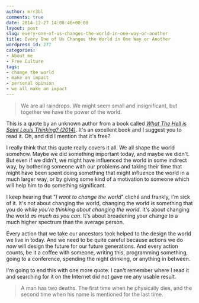 ```yaml
---
author: mrr3bl
comments: true
date: 2014-12-27 14:08:46+00:00
layout: post
slug: every-one-of-us-changes-the-world-in-one-way-or-another
title: Every One of Us Changes the World in One Way or Another
wordpress_id: 277
categories:
- About me
- Free Culture
tags:
- change the world
- make an impact
- personal opinion
- we all make an impact
---
```


<blockquote>We are all raindrops. We might seem small and insignificant, but together we have the power of the world.</blockquote>


This is a quote by an unknown author from a book called _[What The Hell is Saint Louis Thinking? (2014)](http://stlcurator.com/henry-goldkamp-what-the-hell-stl/)_. It's an excellent book and I suggest you to read it. Oh, and did I mention that it's free?

I really think that this quote really covers it all. We all shape the world somehow. Maybe we did something important today, and maybe we didn't. But even if we didn't, we might have influenced the world in some indirect way, by bothering someone with our problems and taking their time that might have been spent doing something that might influence the world in a much larger way, or by giving some kind of a motivation to someone which will help him to do something significant.

I keep hearing that "_I want to change the world_" cliché and frankly, I'm sick of it. It's not about changing the world, changing the world is something that you do _while you're thinking about changing the world_. It's about changing the world _as much as you can_. It's about broadening your change to a much higher spectrum than the average person.

Every action that we take our ancestors took helped to the design the world we live in today. And we need to be quite careful because actions we do _now_ will design the future for our future generations. And every action counts, be it a coffee with someone, writing this, programming something, going to a conference, spending the night drinking, or anything in between.

I'm going to end this with one more quote. I can't remember where I read it and searching for it on the Internet did not gave me any usable result.


<blockquote>A man has two deaths. The first time when he physically dies, and the second time when his name is mentioned for the last time.</blockquote>

